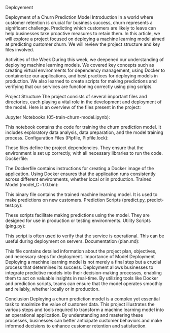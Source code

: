 Deployement

Deployment of a Churn Prediction Model
Introduction
In a world where customer retention is crucial for business success, churn represents a significant challenge. Predicting which customers are likely to leave can help businesses take proactive measures to retain them. In this article, we will explore a project focused on deploying a machine learning model aimed at predicting customer churn. We will review the project structure and key files involved.

Activities of the Week
During this week, we deepened our understanding of deploying machine learning models. We covered key concepts such as creating virtual environments for dependency management, using Docker to containerize our applications, and best practices for deploying models in production. We also learned to create scripts for making predictions and verifying that our services are functioning correctly using ping scripts.

Project Structure
The project consists of several important files and directories, each playing a vital role in the development and deployment of the model. Here is an overview of the files present in the project:

Jupyter Notebooks (05-train-churn-model.ipynb):

This notebook contains the code for training the churn prediction model. It includes exploratory data analysis, data preparation, and the model training process.
Configuration Files (Pipfile, Pipfile.lock):

These files define the project dependencies. They ensure that the environment is set up correctly, with all necessary libraries to run the code.
Dockerfile:

The Dockerfile contains instructions for creating a Docker image of the application. Using Docker ensures that the application runs consistently across different environments, whether local or in production.
Trained Model (model_C=1.0.bin):

This binary file contains the trained machine learning model. It is used to make predictions on new customers.
Prediction Scripts (predict.py, predict-test.py):

These scripts facilitate making predictions using the model. They are designed for use in production or testing environments.
Utility Scripts (ping.py):

This script is often used to verify that the service is operational. This can be useful during deployment on servers.
Documentation (plan.md):

This file contains detailed information about the project plan, objectives, and necessary steps for deployment.
Importance of Model Deployment
Deploying a machine learning model is not merely a final step but a crucial process that determines its success. Deployment allows businesses to integrate predictive models into their decision-making processes, enabling them to act on valuable insights in real-time. By utilizing tools like Docker and prediction scripts, teams can ensure that the model operates smoothly and reliably, whether locally or in production.

Conclusion
Deploying a churn prediction model is a complex yet essential task to maximize the value of customer data. This project illustrates the various steps and tools required to transform a machine learning model into an operational application. By understanding and mastering these processes, businesses can better anticipate customer behaviors and make informed decisions to enhance customer retention and satisfaction.

